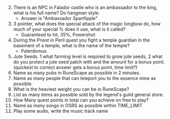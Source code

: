 2. There is an NPC in Falador castle who is an ambassador to the king, what is his full name? Do hangman style.
   - Answer is "Ambassador Spanfipple"
3. 3 pointer, what does the special attack of the magic longbow do, how much of your special % does it use, what is it called?
   - Guaranteed to hit, 35%, Powershot
4. During the Priest in Peril quest you fight a temple guardian in the basement of a temple, what is the name of the temple?
   - Paterdomus
5. Jute Seeds. 1 what farming level is required to grow jute seeds, 2 what do you protect a jute seed patch with and the amount for a bonus point. (quickest to correct answer gets a bonus point, time limit?)
6. Name as many pubs in RuneScape as possible in 2 minutes.
7. Name as many people that can teleport you to the essence mine as possible.
8. What is the heaviest weight you can be in RuneScape?
9. List as many items as possible sold by the legend's guild general store.
10. How Many quest points in total can you achieve on free to play?
11. Name as many songs in OSRS as possible within TIME_LIMIT
12. Play some audio, write the music track name
